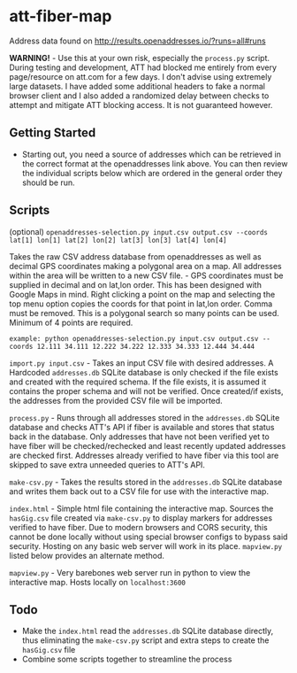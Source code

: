 # att-fiber-map

Address data found on http://results.openaddresses.io/?runs=all#runs

**WARNING!**  - Use this at your own risk, especially the `process.py` script. During testing and development, ATT had blocked me entirely from every page/resource on att.com for a few days. I don't advise using extremely large datasets. I have added some additional headers to fake a normal browser client and I also added a randomized delay between checks to attempt and mitigate ATT blocking access. It is not guaranteed however.

## Getting Started

* Starting out, you need a source of addresses which can be retrieved in the correct format at the openaddresses link above. You can then review the individual scripts below which are ordered in the general order they should be run.

## Scripts

(optional) `openaddresses-selection.py input.csv output.csv --coords lat[1] lon[1] lat[2] lon[2] lat[3] lon[3] lat[4] lon[4]`

Takes the raw CSV address database from openaddresses as well as decimal GPS coordinates making a polygonal area on a map. All addresses within the area will be written to a new CSV file. - GPS coordinates must be supplied in decimal and on lat,lon order. This has been designed with Google Maps in mind. Right clicking a point on the map and selecting the top menu option copies the coords for that point in lat,lon order. Comma must be removed. This is a polygonal search so many points can be used. Minimum of 4 points are required.

`example: python openaddresses-selection.py input.csv output.csv --coords 12.111 34.111 12.222 34.222 12.333 34.333 12.444 34.444`

`import.py input.csv` - Takes an input CSV file with desired addresses. A Hardcoded `addresses.db` SQLite database is only checked if the file exists and created with the required schema. If the file exists, it is assumed it contains the proper schema and will not be verified. Once created/if exists, the addresses from the provided CSV file will be imported.

`process.py` - Runs through all addresses stored in the `addresses.db` SQLite database and checks ATT's API if fiber is available and stores that status back in the database. Only addresses that have not been verified yet to have fiber will be checked/rechecked and least recently updated addresses are checked first. Addresses already verified to have fiber via this tool are skipped to save extra unneeded queries to ATT's API.

`make-csv.py` - Takes the results stored in the `addresses.db` SQLite database and writes them back out to a CSV file for use with the interactive map.

`index.html` - Simple html file containing the interactive map. Sources the `hasGig.csv` file created via `make-csv.py` to display markers for addresses verified to have fiber. Due to modern browsers and CORS security, this cannot be done locally without using special browser configs to bypass said security. Hosting on any basic web server will work in its place. `mapview.py` listed below provides an alternate method.

`mapview.py` - Very barebones web server run in python to view the interactive map. Hosts locally on `localhost:3600`

## Todo

* Make the `index.html` read the `addresses.db` SQLite database directly, thus eliminating the `make-csv.py` script and extra steps to create the  `hasGig.csv` file
* Combine some scripts together to streamline the process
